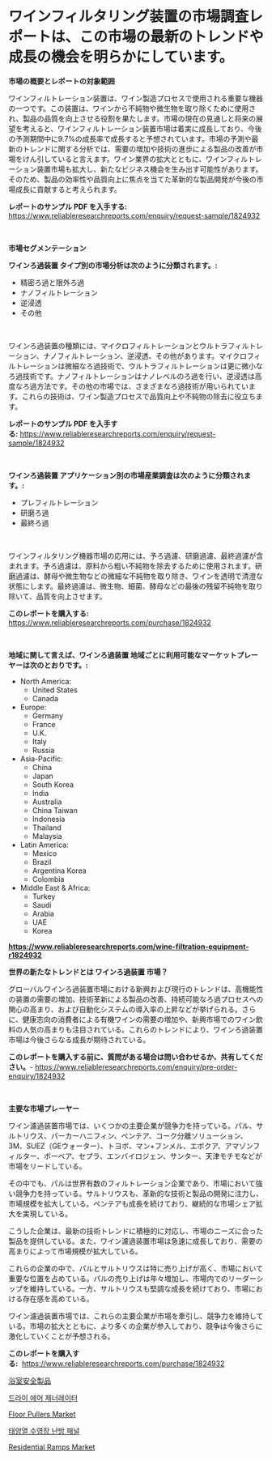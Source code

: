 <p><h1>ワインフィルタリング装置の市場調査レポートは、この市場の最新のトレンドや成長の機会を明らかにしています。</h1></p><p><strong>市場の概要とレポートの対象範囲</strong></p>
<p><p>ワインフィルトレーション装置は、ワイン製造プロセスで使用される重要な機器の一つです。この装置は、ワインから不純物や微生物を取り除くために使用され、製品の品質を向上させる役割を果たします。市場の現在の見通しと将来の展望を考えると、ワインフィルトレーション装置市場は着実に成長しており、今後の予測期間中に9.7%の成長率で成長すると予想されています。市場の予測や最新のトレンドに関する分析では、需要の増加や技術の進歩による製品の改善が市場をけん引していると言えます。ワイン業界の拡大とともに、ワインフィルトレーション装置市場も拡大し、新たなビジネス機会を生み出す可能性があります。そのため、製品の効率性や品質向上に焦点を当てた革新的な製品開発が今後の市場成長に貢献すると考えられます。</p></p>
<p><strong>レポートのサンプル PDF を入手する:</strong> <a href="https://www.reliableresearchreports.com/enquiry/request-sample/1824932">https://www.reliableresearchreports.com/enquiry/request-sample/1824932</a></p>
<p>&nbsp;</p>
<p><strong>市場セグメンテーション</strong></p>
<p><strong>ワインろ過装置 タイプ別の市場分析は次のように分類されます。:</strong></p>
<p><ul><li>精密ろ過と限外ろ過</li><li>ナノフィルトレーション</li><li>逆浸透</li><li>その他</li></ul></p>
<p>&nbsp;</p>
<p><p>ワインろ過装置の種類には、マイクロフィルトレーションとウルトラフィルトレーション、ナノフィルトレーション、逆浸透、その他があります。マイクロフィルトレーションは微細なろ過技術で、ウルトラフィルトレーションは更に微小なろ過技術です。ナノフィルトレーションはナノレベルのろ過を行い、逆浸透は高度なろ過方法です。その他の市場では、さまざまなろ過技術が用いられています。これらの技術は、ワイン製造プロセスで品質向上や不純物の除去に役立ちます。</p></p>
<p><strong>レポートのサンプル PDF を入手する:</strong>&nbsp;<a href="https://www.reliableresearchreports.com/enquiry/request-sample/1824932">https://www.reliableresearchreports.com/enquiry/request-sample/1824932</a></p>
<p>&nbsp;</p>
<p><strong> ワインろ過装置 アプリケーション別の市場産業調査は次のように分類されます。:</strong></p>
<p><ul><li>プレフィルトレーション</li><li>研磨ろ過</li><li>最終ろ過</li></ul></p>
<p>&nbsp;</p>
<p><p>ワインフィルタリング機器市場の応用には、予ろ過濾、研磨過濾、最終過濾が含まれます。予ろ過濾は、原料から粗い不純物を除去するために使用されます。研磨過濾は、酵母や微生物などの微細な不純物を取り除き、ワインを透明で清澄な状態にします。最終過濾は、微生物、細菌、酵母などの最後の残留不純物を取り除いて、品質を向上させます。</p></p>
<p><strong>このレポートを購入する:</strong>&nbsp; <a href="https://www.reliableresearchreports.com/purchase/1824932">https://www.reliableresearchreports.com/purchase/1824932</a></p>
<p>&nbsp;</p>
<p><strong>地域に関して言えば、ワインろ過装置 地域ごとに利用可能なマーケットプレーヤーは次のとおりです。:</strong></p>
<p><ul>
    <li>
        North America:
        <ul>
            <li>United States</li>
            <li>Canada</li>
        </ul>
    </li>
    <li>
        Europe:
        <ul>
            <li>Germany</li>
            <li>France</li>
            <li>U.K.</li>
            <li>Italy</li>
            <li>Russia</li>
        </ul>
    </li>
    <li>
        Asia-Pacific:
        <ul>
            <li>China</li>
            <li>Japan</li>
            <li>South Korea</li>
            <li>India</li>
            <li>Australia</li>
            <li>China Taiwan</li>
            <li>Indonesia</li>
            <li>Thailand</li>
            <li>Malaysia</li>
        </ul>
    </li>
    <li>
        Latin America:
        <ul>
            <li>Mexico</li>
            <li>Brazil</li>
            <li>Argentina Korea</li>
            <li>Colombia</li>
        </ul>
    </li>
    <li>
        Middle East & Africa:
        <ul>
            <li>Turkey</li>
            <li>Saudi</li>
            <li>Arabia</li>
            <li>UAE</li>
            <li>Korea</li>
        </ul>
    </li>
    </ul></p>
<p><strong><a href="https://www.reliableresearchreports.com/wine-filtration-equipment-r1824932">https://www.reliableresearchreports.com/wine-filtration-equipment-r1824932</a></strong>&nbsp;</p>
<p><strong>世界の新たなトレンドとは ワインろ過装置 市場？</strong></p>
<p><p>グローバルワインろ過装置市場における新興および現行のトレンドは、高機能性の装置の需要の増加、技術革新による製品の改善、持続可能なろ過プロセスへの関心の高まり、および自動化システムの導入率の上昇などが挙げられる。さらに、健康志向の消費者による有機ワインの需要の増加や、新興市場でのワイン飲料の人気の高まりも注目されている。これらのトレンドにより、ワインろ過装置市場は今後さらなる成長が期待されている。</p></p>
<p><strong>このレポートを購入する前に、質問がある場合は問い合わせるか、共有してください。</strong>- <a href="https://www.reliableresearchreports.com/enquiry/pre-order-enquiry/1824932">https://www.reliableresearchreports.com/enquiry/pre-order-enquiry/1824932</a></p>
<p>&nbsp;</p>
<p><strong>主要な市場プレーヤー</strong></p>
<p><p>ワイン濾過装置市場では、いくつかの主要企業が競争力を持っている。パル、サルトリウス、パーカーハニフィン、ペンテア、コーク分離ソリューション、3M、SUEZ（GEウォーター）、トヨボ、マン+フンメル、エボクア、アマゾンフィルター、ポーベア、セプラ、エンバイロジェン、サンター、天津モチモなどが市場をリードしている。</p><p>その中でも、パルは世界有数のフィルトレーション企業であり、市場において強い競争力を持っている。サルトリウスも、革新的な技術と製品の開発に注力し、市場規模を拡大している。ペンテアも成長を続けており、継続的な市場シェア拡大を実現している。</p><p>こうした企業は、最新の技術トレンドに積極的に対応し、市場のニーズに合った製品を提供している。また、ワイン濾過装置市場は急速に成長しており、需要の高まりによって市場規模が拡大している。</p><p>これらの企業の中で、パルとサルトリウスは特に売り上げが高く、市場において重要な位置を占めている。パルの売り上げは年々増加し、市場内でのリーダーシップを維持している。一方、サルトリウスも堅調な成長を続けており、市場における存在感を高めている。</p><p>ワイン濾過装置市場では、これらの主要企業が市場を牽引し、競争力を維持している。市場の拡大とともに、より多くの企業が参入しており、競争は今後さらに激化していくことが予想される。</p></p>
<p><strong>このレポートを購入する:</strong>&nbsp;&nbsp;<a href="https://www.reliableresearchreports.com/purchase/1824932">https://www.reliableresearchreports.com/purchase/1824932</a></p>
<p><p><a href="https://medium.com/@rylanaufman56456/%E3%83%88%E3%82%A4%E3%83%AC%E3%81%AE%E5%AE%89%E5%85%A8%E8%A3%BD%E5%93%81%E3%81%AE%E5%B8%82%E5%A0%B4%E3%82%B7%E3%82%A7%E3%82%A2%E3%81%AE%E9%80%B2%E5%8C%96%E3%81%A8%E5%B8%82%E5%A0%B4%E6%88%90%E9%95%B7%E3%83%88%E3%83%AC%E3%83%B3%E3%83%892024%E5%B9%B4%E3%81%8B%E3%82%892031%E5%B9%B4%E3%81%BE%E3%81%A7-bce89b3d549d">浴室安全製品</a></p><p><a href="https://medium.com/@avramcornescu20221/%EA%B1%B4%EC%A1%B0%ED%95%9C-%EA%B3%B5%EA%B8%B0-%EB%B0%9C%EC%83%9D%EA%B8%B0-%EC%8B%9C%EC%9E%A5-%EA%B7%9C%EB%AA%A8%EB%8A%94-%EA%B8%80%EB%A1%9C%EB%B2%8C-%EC%82%B0%EC%97%85%EC%97%90%EC%84%9C-%EA%B0%80%EC%9E%A5-%EC%A2%8B%EC%9D%80-%EB%A7%88%EC%BC%80%ED%8C%85-%EC%B1%84%EB%84%90%EC%9D%84-%EB%B3%B4%EC%97%AC%EC%A4%8D%EB%8B%88%EB%8B%A4-3851c198547a">드라이 에어 제너레이터</a></p><p><a href="https://www.linkedin.com/pulse/floor-pullers-market-analysis-sze-forecasted-period-from-2024-ujspf?trackingId=CcqhgT3mUs9F34HCCFMlng%3D%3D">Floor Pullers Market</a></p><p><a href="https://medium.com/@leigh.tymms/%ED%83%9C%EC%96%91%EC%97%B4-%EC%88%98%EC%98%A8-%ED%8C%A8%EB%84%90-%EC%8B%9C%EC%9E%A5-%EC%A0%84%EB%A7%9D-%EC%82%B0%EC%97%85-%EA%B0%9C%EC%9A%94-%EB%B0%8F-%EC%98%88%EC%B8%A1-2024%EB%85%84%EB%B6%80%ED%84%B0-2031%EB%85%84%EA%B9%8C%EC%A7%80-afb931e56838">태양열 수영장 난방 패널</a></p><p><a href="https://www.linkedin.com/pulse/residential-ramps-market-size-trends-complete-industry-overview-wg3wf?trackingId=EN6qpW2BWr%2Bt%2Bl97fuxerw%3D%3D">Residential Ramps Market</a></p></p>